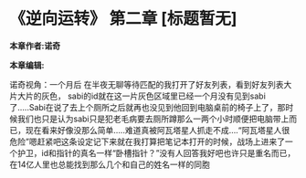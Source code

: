 # 《逆向运转》 第二章 [标题暂无] #

**本章作者:诺奇**

**本章编辑:**

诺奇视角：一个月后 在半夜无聊等待匹配的我打开了好友列表，看到好友列表大片大片的灰色， sabi的id就在这一片灰色区域里已经一个月没有见到sabi了…..Sabi在说了去上个厕所之后就再也没见到他回到电脑桌前的椅子上了，那时候我们也只是认为sabi只是犯老毛病要去厕所蹲那么一两个小时顺便把电脑带上而已，现在看来好像没那么简单…..难道真被阿瓦塔星人抓走不成….“阿瓦塔星人很危险”嗯赶紧吧这条设定记下来就在我打算把笔记本打开的时候，战场上进来了一个护卫，id和指针的真名一样“卧槽指针？”没有人回答我好吧也许只是重名而已，在14亿人里也总能找到那么几个和自己的姓名一样的同胞


